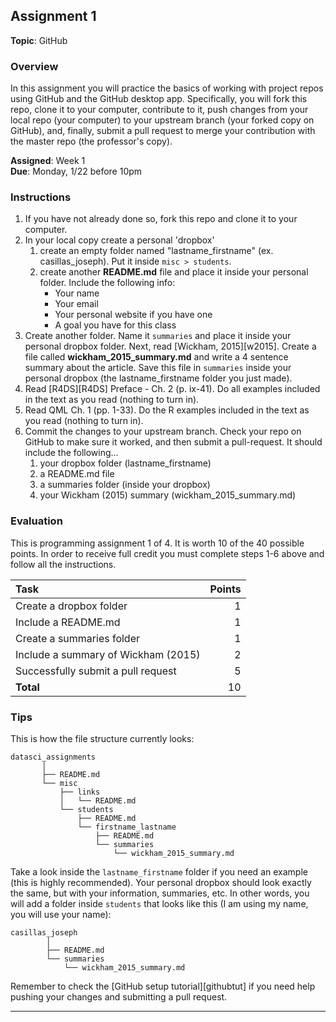 ## Assignment 1

**Topic**: GitHub

### Overview

In this assignment you will practice the basics of working with project repos
using GitHub and the GitHub desktop app. Specifically, you will fork this 
repo, clone it to your computer, contribute to it, push changes from your local 
repo (your computer) to your upstream branch (your forked copy on GitHub), and, 
finally, submit a pull request to merge your contribution with the master repo 
(the professor's copy).

**Assigned**: Week 1  
**Due**: Monday, 1/22 before 10pm  

### Instructions

1. If you have not already done so, fork this repo and clone it to your computer.
2. In your local copy create a personal 'dropbox'
    1. create an empty folder named "lastname\_firstname" (ex. 
    casillas\_joseph). Put it inside ```misc > students```.
    2. create another **README.md** file and place it inside your personal 
    folder. Include the following info:
        - Your name
        - Your email
        - Your personal website if you have one
        - A goal you have for this class
3. Create another folder. Name it ```summaries``` and place it inside your 
personal dropbox folder. Next, read [Wickham, 2015][w2015]. Create a file called 
**wickham\_2015\_summary.md** and write a 4 sentence summary about the article. 
Save this file in ```summaries``` inside your personal dropbox (the 
lastname\_firstname folder you just made). 
4. Read [R4DS][R4DS] Preface - Ch. 2 (p. ix-41). Do all examples included in the 
text as you read (nothing to turn in).
5. Read QML Ch. 1 (pp. 1-33). Do the R examples included in the text as
you read (nothing to turn in).
6. Commit the changes to your upstream branch. Check your repo on GitHub to 
make sure it worked, and then submit a pull-request. It should include the 
following...
    1. your dropbox folder (lastname\_firstname)
    2. a README.md file
    3. a summaries folder (inside your dropbox)
    4. your Wickham (2015) summary (wickham_2015_summary.md)

### Evaluation

This is programming assignment 1 of 4. It is worth 10 of the 40 possible 
points. In order to receive full credit you must complete steps 1-6 above 
and follow all the instructions. 

|                 Task                | Points |
| :---------------------------------- | -----: |
| Create a dropbox folder             |      1 |
| Include a README.md                 |      1 |
| Create a summaries folder           |      1 |
| Include a summary of Wickham (2015) |      2 |
| Successfully submit a pull request  |      5 |
| **Total**                           |     10 |


### Tips

This is how the file structure currently looks:

```
datasci_assignments
       │
       ├── README.md
       └── misc
           ├── links
           │   └── README.md
           └── students
               ├── README.md
               └── firstname_lastname
                   ├── README.md
                   └── summaries
                       └── wickham_2015_summary.md
```

Take a look inside the ```lastname_firstname``` folder if you need an example 
(this is highly recommended). Your personal dropbox should look exactly the 
same, but with your information, summaries, etc. In other words, you will add 
a folder inside ```students``` that looks like this (I am using my name, you 
will use your name):

```
casillas_joseph
        │
        ├── README.md
        └── summaries
            └── wickham_2015_summary.md
```

Remember to check the [GitHub setup tutorial][githubtut] if you need help pushing 
your changes and submitting a pull request.

---
